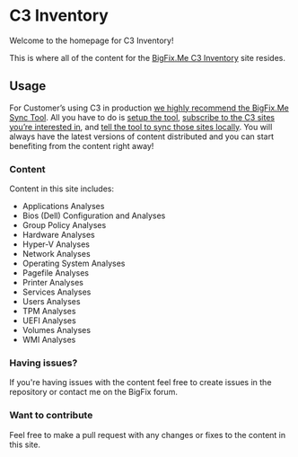 # C3 Inventory
Welcome to the homepage for C3 Inventory!

This is where all of the content for the [BigFix.Me C3 Inventory](https://bigfix.me/site/details/10400#tabs-2) site resides.

## Usage

For Customer’s using C3 in production [we highly recommend the BigFix.Me Sync Tool](https://bigfix.me/learn#tabs-5). All you have to do is [setup the tool](https://bigfix.me/learn#tabs-5), [subscribe to the C3 sites you’re interested in](https://bigfix.me/user/strawgate#tabs-3), and [tell the tool to sync those sites locally](https://forum.bigfix.com/uploads/default/original/2X/e/e58d2809d04e68fe25633692b78beaf789e2c740.png). You will always have the latest versions of content distributed and you can start benefiting from the content right away!

### Content

Content in this site includes:

* Applications Analyses
* Bios (Dell) Configuration and Analyses
* Group Policy Analyses
* Hardware Analyses
* Hyper-V Analyses
* Network Analyses
* Operating System Analyses
* Pagefile Analyses
* Printer Analyses
* Services Analyses
* Users Analyses
* TPM Analyses
* UEFI Analyses
* Volumes Analyses
* WMI Analyses

### Having issues?

If you're having issues with the content feel free to create issues in the repository or contact me on the BigFix forum.

### Want to contribute

Feel free to make a pull request with any changes or fixes to the content in this site.
